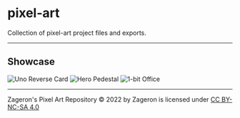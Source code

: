 # pixel-art
Collection of pixel-art project files and exports.

----

## Showcase

![Uno Reverse Card](015-uno-reverse-sm.png)
![Hero Pedestal](010-hero-pedestal-sm.png)
![1-bit Office](006-office.png)

----

Zageron's Pixel Art Repository © 2022 by Zageron is licensed under [CC BY-NC-SA 4.0](https://creativecommons.org/licenses/by-nc-sa/4.0/)
